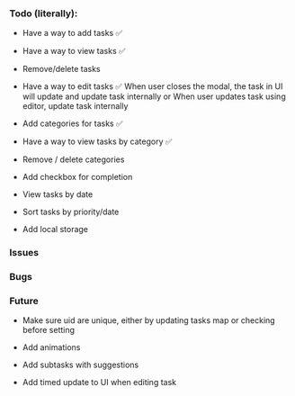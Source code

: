 ### Todo (literally):
- Have a way to add tasks ✅
- Have a way to view tasks ✅
- Remove/delete tasks

- Have a way to edit tasks ✅
When user closes the modal, the task in UI will update
    and update task internally
    or
When user updates task using editor, update task internally

- Add categories for tasks ✅
- Have a way to view tasks by category ✅
- Remove / delete categories

- Add checkbox for completion

- View tasks by date

- Sort tasks by priority/date

- Add local storage

### Issues

### Bugs

### Future

- Make sure uid are unique, either by updating tasks map or checking before setting

- Add animations

- Add subtasks with suggestions

- Add timed update to UI when editing task